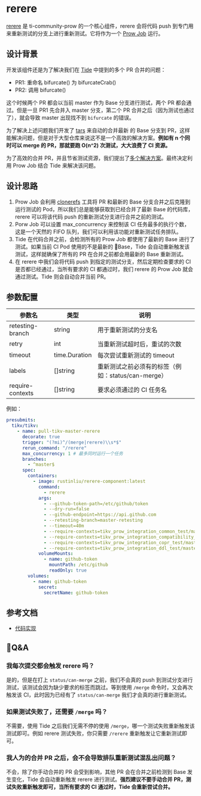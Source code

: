 # rerere

[rerere](https://github.com/ti-community-infra/ti-community-prow/tree/master/internal/pkg/rerere) 是 ti-community-prow 的一个核心组件，rerere 会将代码 push 到专门用来重新测试的分支上进行重新测试。它将作为一个 [Prow Job](https://github.com/kubernetes/test-infra/blob/master/prow/jobs.md) 运行。

## 设计背景

开发该组件还是为了解决我们在 [Tide](components/tide.md) 中提到的多个 PR 合并的问题：

- PR1: 重命名 bifurcate() 为 bifurcateCrab()
- PR2: 调用 bifurcate()
  
这个时候两个 PR 都会以当前 master 作为 Base 分支进行测试，两个 PR 都会通过。但是一旦 PR1 先合并入 master 分支，第二个 PR 合并之后（因为测试也通过了），就会导致 master 出现找不到 `bifurcate` 的错误。

为了解决上述问题我们开发了 [tars](plugins/tars.md) 来自动的合并最新 的 Base 分支到 PR，这样能解决问题，但是对于大型仓库来说这不是一个高效的解决方案。**例如有 n 个同时可以 merge 的 PR，那就要跑 O(n^2) 次测试，大大浪费了 CI 资源。**

为了高效的合并 PR，并且节省测试资源，我们提出了[多个解决方案](https://github.com/ti-community-infra/configs/discussions/41)。最终决定利用 Prow Job 结合 Tide 来解决该问题。

## 设计思路

1. Prow Job 会利用 [clonerefs](https://github.com/kubernetes/test-infra/tree/master/prow/clonerefs) 工具将 PR 和最新的 Base 分支合并之后克隆到运行测试的 Pod，所以我们总是能够获取到已经合并了最新 Base 的代码库，rerere 可以将该代码 push 的重新测试分支进行合并之前的测试。
2. Porw Job 可以设置 max_concurrency 来控制该 CI 任务最多的执行个数，这是一个天然的 FIFO 队列，我们可以利用该功能对重新测试任务排队。
3. Tide 在代码合并之前，会检测所有的 Prow Job 都使用了最新的 Base 进行了测试。如果当前 CI Pod 使用的不是最新的 Base，Tide 会自动重新触发该测试，这样就确保了所有的 PR 在合并之前都会用最新的 Base 重新测试。
4. 在 rerere 中我们会将代码 push 到指定的测试分支，然后定期检查要求的 CI 是否都已经通过，当所有要求的 CI 都通过时，我们 rerere 的 Prow Job 就会通过测试。Tide 则会自动合并当前 PR。

## 参数配置

| 参数名           | 类型          | 说明                                               |
| ---------------- | ------------- | -------------------------------------------------- |
| retesting-branch | string        | 用于重新测试的分支名                               |
| retry            | int           | 当重新测试超时后，重试的次数                       |
| timeout          | time.Duration | 每次尝试重新测试的 timeout                         |
| labels           | []string      | 重新测试之前必须有的标签（例如：status/can-merge） |
| require-contexts | []string      | 要求必须通过的 CI 任务名                           |

例如：

```yaml
presubmits:
  tikv/tikv:
    - name: pull-tikv-master-rerere
      decorate: true
      trigger: "(?mi)^/(merge|rerere)\\s*$"
      rerun_command: "/rerere"
      max_concurrency: 1 # 最多同时运行一个任务
      branches:
        - ^master$
      spec:
        containers:
          - image: rustinliu/rerere-component:latest
            command:
              - rerere
            args:
              - --github-token-path=/etc/github/token
              - --dry-run=false
              - --github-endpoint=https://api.github.com
              - --retesting-branch=master-retesting
              - --timeout=40m
              - --require-contexts=tikv_prow_integration_common_test/master-retesting
              - --require-contexts=tikv_prow_integration_compatibility_test/master-retesting
              - --require-contexts=tikv_prow_integration_copr_test/master-retesting
              - --require-contexts=tikv_prow_integration_ddl_test/master-retesting
            volumeMounts:
              - name: github-token
                mountPath: /etc/github
                readOnly: true
        volumes:
          - name: github-token
            secret:
              secretName: github-token
```

## 参考文档
- [代码实现](https://github.com/ti-community-infra/ti-community-prow/tree/master/internal/pkg/rerere)

## Q&A

### 我每次提交都会触发 rerere 吗？

是的，但是在打上 `status/can-merge` 之前，我们不会真的 push 到测试分支进行测试，该测试会因为缺少要求的标签而跳过。等到使用 `/merge` 命令时，又会再次触发该 CI，此时因为已经有了 `status/can-merge` 我们才会真的进行重新测试。

### 如果测试失败了，还需要 `/merge` 吗？

不需要，使用 Tide 之后我们无需不停的使用 `/merge`，哪一个测试失败重新触发该测试即可。例如 rerere 测试失败，你只需要 `/rerere` 重新触发让它重新测试即可。

### 我人为的合并 PR 之后，会不会导致排队重新测试混乱出问题？

不会，除了你手动合并的 PR 会受到影响，其他 PR 会在合并之前检测到 Base 发生变化，Tide 会自动重新触发 rerere 进行测试。**强烈建议不要手动合并 PR，测试失败重新触发即可，当所有要求的 CI 通过时，Tide 会重新尝试合并。**